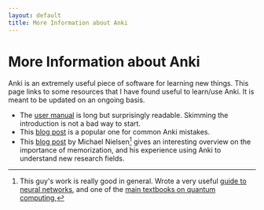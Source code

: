 ```yaml
---
layout: default
title: More Information about Anki
---
```


# More Information about Anki
Anki is an extremely useful piece of software for learning new things.
This page links to some resources that I have found useful to learn/use Anki.
It is meant to be updated on an ongoing basis.

- The [user manual](https://apps.ankiweb.net/docs/manual.html) is long but surprisingly readable.
 Skimming the introduction is not a bad way to start.
- This [blog post](http://rs.io/anki-tips/) is a popular one for common Anki mistakes.
- This [blog post](http://augmentingcognition.com/ltm.html) by Michael Nielsen[^1] gives an interesting overview on the importance of memorization, and his experience using Anki to understand new research fields.

[^1]: This guy's work is really good in general. Wrote a very useful [guide to neural networks](http://neuralnetworksanddeeplearning.com/), and one of the [main textbooks on quantum computing](https://www.amazon.com/Quantum-Computation-Information-10th-Anniversary/dp/1107002176/),
